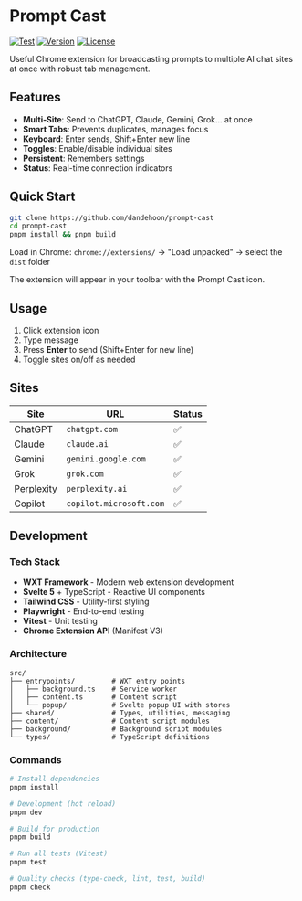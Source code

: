 # Prompt Cast

[![Test](https://github.com/dandehoon/prompt-cast/actions/workflows/test.yml/badge.svg)](https://github.com/dandehoon/prompt-cast/actions/workflows/test.yml)
[![Version](https://img.shields.io/github/v/release/dandehoon/prompt-cast)](https://github.com/dandehoon/prompt-cast/releases)
[![License](https://img.shields.io/github/license/dandehoon/prompt-cast)](LICENSE)

Useful Chrome extension for broadcasting prompts to multiple AI chat sites at once with robust tab management.

## Features

- **Multi-Site**: Send to ChatGPT, Claude, Gemini, Grok... at once
- **Smart Tabs**: Prevents duplicates, manages focus
- **Keyboard**: Enter sends, Shift+Enter new line
- **Toggles**: Enable/disable individual sites
- **Persistent**: Remembers settings
- **Status**: Real-time connection indicators

## Quick Start

```bash
git clone https://github.com/dandehoon/prompt-cast
cd prompt-cast
pnpm install && pnpm build
```

Load in Chrome: `chrome://extensions/` → "Load unpacked" → select the `dist` folder

The extension will appear in your toolbar with the Prompt Cast icon.

## Usage

1. Click extension icon
2. Type message
3. Press **Enter** to send (Shift+Enter for new line)
4. Toggle sites on/off as needed

## Sites

| Site       | URL                     | Status |
| ---------- | ----------------------- | ------ |
| ChatGPT    | `chatgpt.com`           | ✅     |
| Claude     | `claude.ai`             | ✅     |
| Gemini     | `gemini.google.com`     | ✅     |
| Grok       | `grok.com`              | ✅     |
| Perplexity | `perplexity.ai`         | ✅     |
| Copilot    | `copilot.microsoft.com` | ✅     |

## Development

### Tech Stack

- **WXT Framework** - Modern web extension development
- **Svelte 5** + TypeScript - Reactive UI components
- **Tailwind CSS** - Utility-first styling
- **Playwright** - End-to-end testing
- **Vitest** - Unit testing
- **Chrome Extension API** (Manifest V3)

### Architecture

```
src/
├── entrypoints/         # WXT entry points
│   ├── background.ts    # Service worker
│   ├── content.ts       # Content script
│   └── popup/           # Svelte popup UI with stores
├── shared/              # Types, utilities, messaging
├── content/             # Content script modules
├── background/          # Background script modules
└── types/               # TypeScript definitions
```

### Commands

```bash
# Install dependencies
pnpm install

# Development (hot reload)
pnpm dev

# Build for production
pnpm build

# Run all tests (Vitest)
pnpm test

# Quality checks (type-check, lint, test, build)
pnpm check
```
